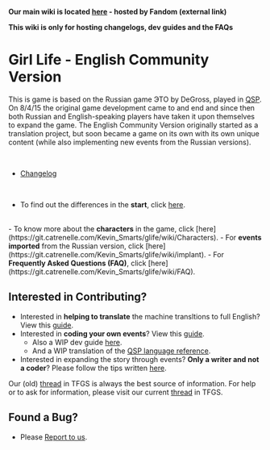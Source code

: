 **Our main wiki is located [here](http://girl-life.wikia.com/wiki/Girl_life_Wiki) - hosted by Fandom (external link)**

**This wiki is only for hosting changelogs, dev guides and the FAQs**




# Girl Life - English Community Version #


This is game is based on the Russian game ЭТО by DeGross, played in [QSP](QSP). On 8/4/15 the original game development came to and end and since then both Russian and English-speaking players have taken it upon themselves to expand the game. The English Community Version originally started as a translation project, but soon became a game on its own with its own unique content (while also implementing new events from the Russian versions).
 
<br>

* [Changelog](changelog)

<br>

- To find out the differences in the <b>start</b>, click [here](https://git.catrenelle.com/Kevin_Smarts/glife/wiki/Start).
 <br>  
- To know more about the <b>characters</b> in the game, click [here](https://git.catrenelle.com/Kevin_Smarts/glife/wiki/Characters).
- For <b>events imported</b> from the Russian version, click [here](https://git.catrenelle.com/Kevin_Smarts/glife/wiki/implant).
- For <b>Frequently Asked Questions (FAQ)</b>, click [here](https://git.catrenelle.com/Kevin_Smarts/glife/wiki/FAQ).
 <br>

## Interested in Contributing? ##

- Interested in <b>helping to translate</b> the machine transltions to full English? View this [guide](https://git.catrenelle.com/Kevin_Smarts/glife/wiki/translation+guide).
- Interested in <b>coding your own events</b>? View this [guide](https://git.catrenelle.com/Kevin_Smarts/glife/wiki/coding+guide).
    - Also a WIP dev guide [here](https://git.catrenelle.com/Kevin_Smarts/glife/wiki/developer-instruction).
    - And a WIP translation of the [QSP language reference](https://git.catrenelle.com/Kevin_Smarts/glife/wiki/qsp+language+reference).
- Interested in expanding the story through events? <b>Only a writer and not a coder</b>? Please follow the tips written [here](https://git.catrenelle.com/Kevin_Smarts/glife/wiki/Authorsguide).

Our (old) [thread](http://www.tfgamessite.com/phpbb3/viewtopic.php?f=6&t=5882) in TFGS is always the best source of information.
For help or to ask for information, please visit our current [thread](http://www.tfgamessite.com/phpbb3/viewtopic.php?f=6&t=8086) in TFGS.

## Found a Bug? ##

- Please [Report to us](Reportbug).